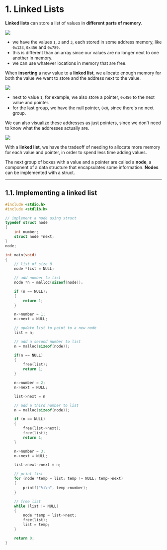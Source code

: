 # 1. Linked Lists

**Linked lists** can store a list of values in **different parts of memory**.

![](https://cs50.harvard.edu/x/2022/notes/5/linked_list.png)

- we have the values `1`, `2` and `3`, each stored in some address memory, like `0x123`, `0x456` and `0x789`.
- this is different than an array since our values are no longer next to one another in memory.
- we can use whatever locations in memory that are free.

When **inserting** a new value to a **linked list**, we allocate enough memory for both the value we want to store and the address next to the value.

![](https://cs50.harvard.edu/x/2022/notes/5/linked_list_with_addresses.png)

- next to value `1`, for example, we also store a pointer, `0x456` to the next value and pointer.
- for the last group, we have the null pointer, `0x0`, since there's no next group.

We can also visualize these addresses as just pointers, since we don't need to know what the addresses actually are.

![](https://cs50.harvard.edu/x/2022/notes/5/linked_list_with_pointers.png)

With a **linked list**, we have the tradeoff of needing to allocate more memory for each value and pointer, in order to spend less time adding values.

The next group of boxes with a value and a pointer are called a **node**, a component of a data structure that encapsulates some information. **Nodes** can be implemented with a struct.

---

## 1.1. Implementing a linked list

```c
#include <stdio.h>
#include <stdlib.h>

// implement a node using struct
typedef struct node
{
    int number;
    struct node *next;
}
node;

int main(void)
{
    // list of size 0
    node *list = NULL;

    // add number to list
    node *n = malloc(sizeof(node));

    if (n == NULL);
    {
        return 1;
    }

    n->number = 1;
    n->next = NULL;

    // update list to point to a new node
    list = n;

    // add a second number to list
    n = malloc(sizeof(node));

    if(n == NULL)
    {
        free(list);
        return 1;
    }

    n->number = 2;
    n->next = NULL;

    list->next = n

    // add a third number to list
    n = malloc(sizeof(node));

    if (n == NULL)
    {
        free(list->next);
        free(list);
        return 1;
    }

    n->number = 3;
    n->next = NULL;

    list->next->next = n;

    // print list
    for (node *temp = list; temp != NULL; temp->next)
    {
        printf("%i\n", temp->number);
    }

    // free list
    while (list != NULL)
    {
        node *temp = list->next;
        free(list);
        list = temp;
    }

    return 0;
}
```

